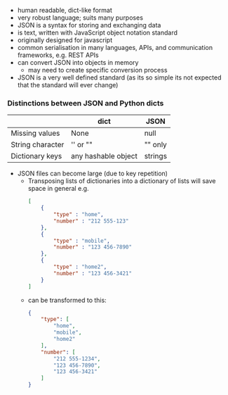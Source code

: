 - human readable, dict-like format
- very robust language; suits many purposes
- JSON is a syntax for storing and exchanging data
- is text, written with JavaScript object notation standard
- originally designed for javascript
- common serialisation in many languages, APIs, and communication frameworks, e.g. REST APIs
- can convert JSON into objects in memory
	- may need to create specific conversion process
- JSON is a very well defined standard (as its so simple its not expected that the standard will ever change)
### Distinctions between JSON and Python dicts
|                  | dict                | JSON    |
| ---------------- | ------------------- | ------- |
| Missing values   | None                | null    |
| String character | '' or ""            | "" only |
| Dictionary keys  | any hashable object | strings |
- JSON files can become large (due to key repetition)
	- Transposing lists of dictionaries into a dictionary of lists will save space in general e.g.
		```JSON
		[
			{
				"type" : "home",
				"number" : "212 555-123"
			},
			{
				"type" : "mobile",
				"number" : "123 456-7890"
			},
			{
				"type" : "home2",
				"number" : "123 456-3421"
			}
		]
		```
	- can be transformed to this:
		```JSON
		{
			"type": [
				"home",
				"mobile",
				"home2"
			],
			"number": [
				"212 555-1234",
				"123 456-7890",
				"123 456-3421"
			]
		}
		```